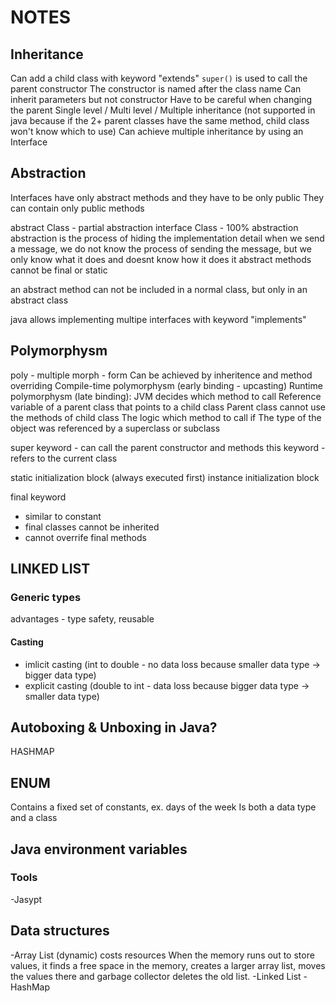 # NOTES
## Inheritance
Can add a child class with keyword "extends"
`super()` is used to call the parent constructor
The constructor is named after the class name
Can inherit parameters but not constructor
Have to be careful when changing the parent
Single level / Multi level / Multiple inheritance (not supported in java because if the 2+ parent classes have the same method, child class won't know which to use)
Can achieve multiple inheritance by using an Interface
## Abstraction
Interfaces have only abstract methods and they have to be only public
They can contain only public methods


abstract Class - partial abstraction
interface Class - 100% abstraction
abstraction is the process of hiding the implementation detail
when we send a message, we do not know the process of sending the message, but we only know what it does and doesnt know how it does it
abstract methods cannot be final or static


an abstract method can not be included in a normal class, but only in an abstract class

java allows implementing multipe interfaces with keyword "implements"

## Polymorphysm
poly - multiple
morph - form
Can be achieved by inheritence and method overriding
Compile-time polymorphysm (early binding - upcasting)
Runtime polymorphysm (late binding): JVM decides which method to call
Reference variable of a parent class that points to a child class 
Parent class cannot use the methods of child class
The logic which method to call if The type of the object was referenced by a superclass or subclass

super keyword - can call the parent constructor and methods
this keyword - refers to the current class

static initialization block (always executed first)
instance initialization block

final keyword
 - similar to constant
 - final classes cannot be inherited
 - cannot overrife final methods

## LINKED LIST
### Generic types
advantages - type safety, reusable
#### Casting
- imlicit casting (int to double - no data loss because smaller data type -> bigger data type)
- explicit casting (double to int - data loss because bigger data type -> smaller data type)


## Autoboxing & Unboxing in Java?

HASHMAP
## ENUM
Contains a fixed set of constants, ex. days of the week
Is both a data type and a class

## Java environment variables
### Tools
-Jasypt

## Data structures
-Array List (dynamic) costs resources
When the memory runs out to store values, it finds a free space in the memory, creates a larger array list, moves the values there and garbage collector deletes the old list.
-Linked List
-HashMap


